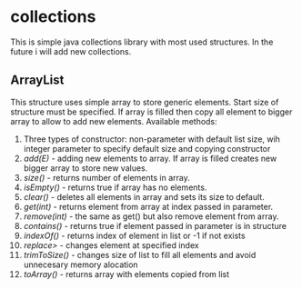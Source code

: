 # collections
<html>
<body>
This is simple java collections library with most used structures. In the future i will add new collections.</br>

<h2>ArrayList</h2>
This structure uses simple array to store generic elements. Start size of structure must be specified.
If array is filled then copy all element to bigger array to allow to add new elements.
Available methods:
  <ol>
  <li>Three types of constructor: non-parameter with default list size, wih integer parameter to specify default size and copying constructor</li>
  <li><i>add(E)</i> - adding new elements to array. If array is filled creates new bigger array to store new values.</li>
  <li><i>size()</i> - returns number of elements in array.</li>
  <li><i>isEmpty()</i> - returns true if array has no elements.</li>
  <li><i>clear()</i> - deletes all elements in array and sets its size to default.</li>
  <li><i>get(int)</i> - returns element from array at index passed in parameter.</li>
  <li><i>remove(int)</i> - the same as get() but also remove element from array.</li>
  <li><i>contains()</i> - returns true if element passed in parameter is in structure</li>
  <li><i>indexOf()</i> - returns index of element in list or -1 if not exists</li>
  <li><i>replace></i> - changes element at specified index</li>
  <li><i>trimToSize()</i> - changes size of list to fill all elements and avoid unnecesary memory alocation</li>
  <li><i>toArray()</i> - returns array with elements copied from list</li>
  </ol>
  </body>
 </html>
